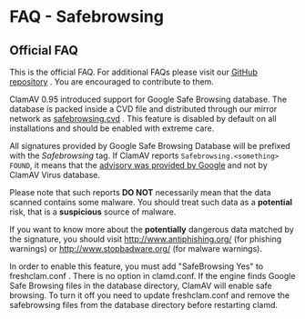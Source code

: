 # FAQ - Safebrowsing #

## Official FAQ ##

This is the official FAQ. For additional FAQs please visit our [GitHub repository](https://github.com/vrtadmin/clamav-faq) . You are encouraged to contribute to them.

ClamAV 0.95 introduced support for Google Safe Browsing database.
The database is packed inside a CVD file and distributed through our mirror network as <a href="http:	//db.local.clamav.net/safebrowsing.cvd">safebrowsing.cvd</a> .
This feature is disabled by default on all installations and should be enabled with extreme care.

All signatures provided by Google Safe Browsing Database will be prefixed with the _Safebrowsing_ tag. If ClamAV reports <code>Safebrowsing.&lt;something&gt; FOUND</code>, it means that the <a href="http://code.google.com/support/bin/answer.py?answer=70015" target="_blank">advisory was provided by Google</a> and not by ClamAV Virus database.

Please note that such reports __DO NOT__ necessarily mean that the data scanned contains some malware. You should treat such data as a __potential__ risk, that is a __suspicious__ source of malware.

If you want to know more about the __potentially__ dangerous data matched by the signature, you should visit <a href="http://www.antiphishing.org/" target="_blank">http://www.antiphishing.org/</a> (for phishing warnings) or <a href="http://www.stopbadware.org/" target="_blank">http://www.stopbadware.org/</a> (for malware warnings). 

In order to enable this feature, you must add "SafeBrowsing Yes" to freshclam.conf . 
There is no option in clamd.conf. If the engine finds Google Safe Browsing files in the database directory, ClamAV will enable safe browsing. To turn it off you need to update freshclam.conf and remove the safebrowsing files from the database directory before restarting clamd.                                                    
